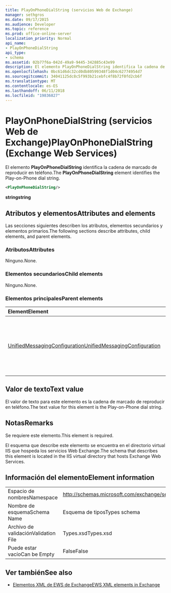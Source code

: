 ```yaml
---
title: PlayOnPhoneDialString (servicios Web de Exchange)
manager: sethgros
ms.date: 09/17/2015
ms.audience: Developer
ms.topic: reference
ms.prod: office-online-server
localization_priority: Normal
api_name:
- PlayOnPhoneDialString
api_type:
- schema
ms.assetid: 02b77f6a-042d-49a9-9445-342885c43e99
description: El elemento PlayOnPhoneDialString identifica la cadena de marcado de reproducir en teléfono.
ms.openlocfilehash: 0bc61d6dc32cd0db80599348f1d04c62774954d7
ms.sourcegitcommit: 34041125dc8c5f993b21cebfc4f8b72f0fd2cb6f
ms.translationtype: MT
ms.contentlocale: es-ES
ms.lasthandoff: 06/11/2018
ms.locfileid: "19836827"
---
```

# <a name="playonphonedialstring-exchange-web-services"></a><span data-ttu-id="8330c-103">PlayOnPhoneDialString (servicios Web de Exchange)</span><span class="sxs-lookup"><span data-stu-id="8330c-103">PlayOnPhoneDialString (Exchange Web Services)</span></span>

<span data-ttu-id="8330c-104">El elemento **PlayOnPhoneDialString** identifica la cadena de marcado de reproducir en teléfono.</span><span class="sxs-lookup"><span data-stu-id="8330c-104">The **PlayOnPhoneDialString** element identifies the Play-on-Phone dial string.</span></span> 
  
```XML
<PlayOnPhoneDialString/>
```

 <span data-ttu-id="8330c-105">**string**</span><span class="sxs-lookup"><span data-stu-id="8330c-105">**string**</span></span>
## <a name="attributes-and-elements"></a><span data-ttu-id="8330c-106">Atributos y elementos</span><span class="sxs-lookup"><span data-stu-id="8330c-106">Attributes and elements</span></span>

<span data-ttu-id="8330c-107">Las secciones siguientes describen los atributos, elementos secundarios y elementos primarios.</span><span class="sxs-lookup"><span data-stu-id="8330c-107">The following sections describe attributes, child elements, and parent elements.</span></span>
  
### <a name="attributes"></a><span data-ttu-id="8330c-108">Atributos</span><span class="sxs-lookup"><span data-stu-id="8330c-108">Attributes</span></span>

<span data-ttu-id="8330c-109">Ninguno.</span><span class="sxs-lookup"><span data-stu-id="8330c-109">None.</span></span>
  
### <a name="child-elements"></a><span data-ttu-id="8330c-110">Elementos secundarios</span><span class="sxs-lookup"><span data-stu-id="8330c-110">Child elements</span></span>

<span data-ttu-id="8330c-111">Ninguno.</span><span class="sxs-lookup"><span data-stu-id="8330c-111">None.</span></span>
  
### <a name="parent-elements"></a><span data-ttu-id="8330c-112">Elementos principales</span><span class="sxs-lookup"><span data-stu-id="8330c-112">Parent elements</span></span>

|<span data-ttu-id="8330c-113">**Element**</span><span class="sxs-lookup"><span data-stu-id="8330c-113">**Element**</span></span>|<span data-ttu-id="8330c-114">**Descripción**</span><span class="sxs-lookup"><span data-stu-id="8330c-114">**Description**</span></span>|
|:-----|:-----|
|[<span data-ttu-id="8330c-115">UnifiedMessagingConfiguration</span><span class="sxs-lookup"><span data-stu-id="8330c-115">UnifiedMessagingConfiguration</span></span>](unifiedmessagingconfiguration.md) <br/> |<span data-ttu-id="8330c-116">Contiene información de configuración de servicio para el servicio de mensajería unificada.</span><span class="sxs-lookup"><span data-stu-id="8330c-116">Contains service configuration information for the Unified Messaging service.</span></span>  <br/> |
   
## <a name="text-value"></a><span data-ttu-id="8330c-117">Valor de texto</span><span class="sxs-lookup"><span data-stu-id="8330c-117">Text value</span></span>

<span data-ttu-id="8330c-118">El valor de texto para este elemento es la cadena de marcado de reproducir en teléfono.</span><span class="sxs-lookup"><span data-stu-id="8330c-118">The text value for this element is the Play-on-Phone dial string.</span></span>
  
## <a name="remarks"></a><span data-ttu-id="8330c-119">Notas</span><span class="sxs-lookup"><span data-stu-id="8330c-119">Remarks</span></span>

<span data-ttu-id="8330c-120">Se requiere este elemento.</span><span class="sxs-lookup"><span data-stu-id="8330c-120">This element is required.</span></span>
  
<span data-ttu-id="8330c-121">El esquema que describe este elemento se encuentra en el directorio virtual IIS que hospeda los servicios Web Exchange.</span><span class="sxs-lookup"><span data-stu-id="8330c-121">The schema that describes this element is located in the IIS virtual directory that hosts Exchange Web Services.</span></span>
  
## <a name="element-information"></a><span data-ttu-id="8330c-122">Información del elemento</span><span class="sxs-lookup"><span data-stu-id="8330c-122">Element information</span></span>

|||
|:-----|:-----|
|<span data-ttu-id="8330c-123">Espacio de nombres</span><span class="sxs-lookup"><span data-stu-id="8330c-123">Namespace</span></span>  <br/> |http://schemas.microsoft.com/exchange/services/2006/types  <br/> |
|<span data-ttu-id="8330c-124">Nombre de esquema</span><span class="sxs-lookup"><span data-stu-id="8330c-124">Schema Name</span></span>  <br/> |<span data-ttu-id="8330c-125">Esquema de tipos</span><span class="sxs-lookup"><span data-stu-id="8330c-125">Types schema</span></span>  <br/> |
|<span data-ttu-id="8330c-126">Archivo de validación</span><span class="sxs-lookup"><span data-stu-id="8330c-126">Validation File</span></span>  <br/> |<span data-ttu-id="8330c-127">Types.xsd</span><span class="sxs-lookup"><span data-stu-id="8330c-127">Types.xsd</span></span>  <br/> |
|<span data-ttu-id="8330c-128">Puede estar vacío</span><span class="sxs-lookup"><span data-stu-id="8330c-128">Can be Empty</span></span>  <br/> |<span data-ttu-id="8330c-129">False</span><span class="sxs-lookup"><span data-stu-id="8330c-129">False</span></span>  <br/> |
   
## <a name="see-also"></a><span data-ttu-id="8330c-130">Ver también</span><span class="sxs-lookup"><span data-stu-id="8330c-130">See also</span></span>



- [<span data-ttu-id="8330c-131">Elementos XML de EWS de Exchange</span><span class="sxs-lookup"><span data-stu-id="8330c-131">EWS XML elements in Exchange</span></span>](ews-xml-elements-in-exchange.md)

